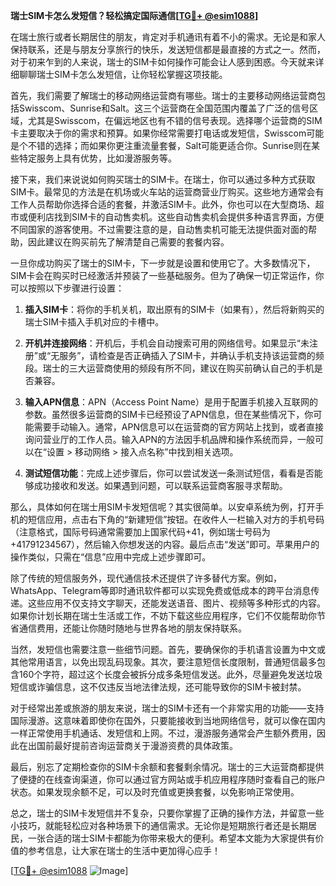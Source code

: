 **瑞士SIM卡怎么发短信？轻松搞定国际通信[[TG💪+ @esim1088](https://t.me/s/esim1088)]**

在瑞士旅行或者长期居住的朋友，肯定对手机通讯有着不小的需求。无论是和家人保持联系，还是与朋友分享旅行的快乐，发送短信都是最直接的方式之一。然而，对于初来乍到的人来说，瑞士的SIM卡如何操作可能会让人感到困惑。今天就来详细聊聊瑞士SIM卡怎么发短信，让你轻松掌握这项技能。

首先，我们需要了解瑞士的移动网络运营商有哪些。瑞士的主要移动网络运营商包括Swisscom、Sunrise和Salt。这三个运营商在全国范围内覆盖了广泛的信号区域，尤其是Swisscom，在偏远地区也有不错的信号表现。选择哪个运营商的SIM卡主要取决于你的需求和预算。如果你经常需要打电话或发短信，Swisscom可能是个不错的选择；而如果你更注重流量套餐，Salt可能更适合你。Sunrise则在某些特定服务上具有优势，比如漫游服务等。

接下来，我们来说说如何购买瑞士的SIM卡。在瑞士，你可以通过多种方式获取SIM卡。最常见的方法是在机场或火车站的运营商营业厅购买。这些地方通常会有工作人员帮助你选择合适的套餐，并激活SIM卡。此外，你也可以在大型商场、超市或便利店找到SIM卡的自动售卖机。这些自动售卖机会提供多种语言界面，方便不同国家的游客使用。不过需要注意的是，自动售卖机可能无法提供面对面的帮助，因此建议在购买前先了解清楚自己需要的套餐内容。

一旦你成功购买了瑞士的SIM卡，下一步就是设置和使用它了。大多数情况下，SIM卡会在购买时已经激活并预装了一些基础服务。但为了确保一切正常运作，你可以按照以下步骤进行设置：

1. **插入SIM卡**：将你的手机关机，取出原有的SIM卡（如果有），然后将新购买的瑞士SIM卡插入手机对应的卡槽中。
   
2. **开机并连接网络**：开机后，手机会自动搜索可用的网络信号。如果显示“未注册”或“无服务”，请检查是否正确插入了SIM卡，并确认手机支持该运营商的频段。瑞士的三大运营商使用的频段有所不同，建议在购买前确认自己的手机是否兼容。

3. **输入APN信息**：APN（Access Point Name）是用于配置手机接入互联网的参数。虽然很多运营商的SIM卡已经预设了APN信息，但在某些情况下，你可能需要手动输入。通常，APN信息可以在运营商的官方网站上找到，或者直接询问营业厅的工作人员。输入APN的方法因手机品牌和操作系统而异，一般可以在“设置 > 移动网络 > 接入点名称”中找到相关选项。

4. **测试短信功能**：完成上述步骤后，你可以尝试发送一条测试短信，看看是否能够成功接收和发送。如果遇到问题，可以联系运营商客服寻求帮助。

那么，具体如何在瑞士用SIM卡发短信呢？其实很简单。以安卓系统为例，打开手机的短信应用，点击右下角的“新建短信”按钮。在收件人一栏输入对方的手机号码（注意格式，国际号码通常需要加上国家代码+41，例如瑞士号码为+41791234567），然后输入你想发送的内容。最后点击“发送”即可。苹果用户的操作类似，只需在“信息”应用中完成上述步骤即可。

除了传统的短信服务外，现代通信技术还提供了许多替代方案。例如，WhatsApp、Telegram等即时通讯软件都可以实现免费或低成本的跨平台消息传递。这些应用不仅支持文字聊天，还能发送语音、图片、视频等多种形式的内容。如果你计划长期在瑞士生活或工作，不妨下载这些应用程序，它们不仅能帮助你节省通信费用，还能让你随时随地与世界各地的朋友保持联系。

当然，发短信也需要注意一些细节问题。首先，要确保你的手机语言设置为中文或其他常用语言，以免出现乱码现象。其次，要注意短信长度限制，普通短信最多包含160个字符，超过这个长度会被拆分成多条短信发送。此外，尽量避免发送垃圾短信或诈骗信息，这不仅违反当地法律法规，还可能导致你的SIM卡被封禁。

对于经常出差或旅游的朋友来说，瑞士的SIM卡还有一个非常实用的功能——支持国际漫游。这意味着即使你在国外，只要能接收到当地网络信号，就可以像在国内一样正常使用手机通话、发短信和上网。不过，漫游服务通常会产生额外费用，因此在出国前最好提前咨询运营商关于漫游资费的具体政策。

最后，别忘了定期检查你的SIM卡余额和套餐剩余情况。瑞士的三大运营商都提供了便捷的在线查询渠道，你可以通过官方网站或手机应用程序随时查看自己的账户状态。如果发现余额不足，可以及时充值或更换套餐，以免影响正常使用。

总之，瑞士的SIM卡发短信并不复杂，只要你掌握了正确的操作方法，并留意一些小技巧，就能轻松应对各种场景下的通信需求。无论你是短期旅行者还是长期居民，一张合适的瑞士SIM卡都能为你带来极大的便利。希望本文能为大家提供有价值的参考信息，让大家在瑞士的生活中更加得心应手！

[[TG💪+ @esim1088](https://t.me/s/esim1088) ![Image](https://i.postimg.cc/4NQfJmqS/Snipaste-2025-05-13-00-14-12.png)]